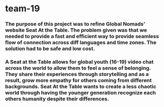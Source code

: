 # team-19

### The purpose of this project was to refine Global Nomads’ website Seat At the Table. The problem given was that we needed to provide a fast and efficient way to provide seamless flow of connection across diff languages and time zones. The solution had to be safe and low cost.
### A Seat at the Table allows for global youth (16-19) video chat across the world to allow them to feel a sense of belonging. They share their experiences through storytelling and as a result, grow more empathy for others coming from different backgrounds. Seat At the Table wants to create a less chaotic world through having the younger generation recognize each others humanity despite their differences. 

